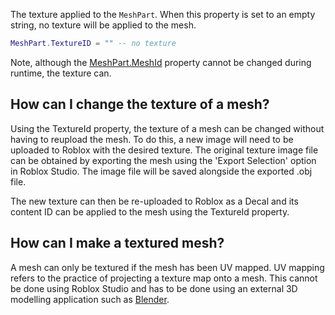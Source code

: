 The texture applied to the `MeshPart`. When this property is set to an empty string, no texture will be applied to the mesh.

```lua
MeshPart.TextureID = "" -- no texture
```

Note, although the [MeshPart.MeshId](https://developer.roblox.com/api-reference/property/MeshPart/MeshId) property cannot be changed during runtime, the texture can.

## How can I change the texture of a mesh?

Using the TextureId property, the texture of a mesh can be changed without having to reupload the mesh. To do this, a new image will need to be uploaded to Roblox with the desired texture. The original texture image file can be obtained by exporting the mesh using the 'Export Selection' option in Roblox Studio. The image file will be saved alongside the exported .obj file.

The new texture can then be re-uploaded to Roblox as a Decal and its content ID can be applied to the mesh using the TextureId property.

## How can I make a textured mesh?

A mesh can only be textured if the mesh has been UV mapped. UV mapping refers to the practice of projecting a texture map onto a mesh. This cannot be done using Roblox Studio and has to be done using an external 3D modelling application such as [Blender][1].

[1]: https://www.blender.org/